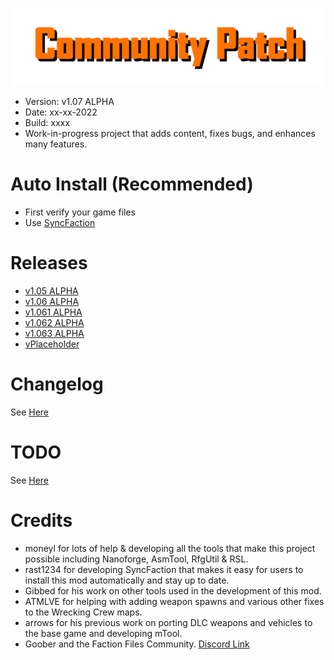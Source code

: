 ![Logo](https://raw.githubusercontent.com/CamoRF/Red-Faction-Guerrilla-Community-Patch/v1.061-Hotfix/Logo_Temp.png?raw=true "Logo")
- Version: v1.07 ALPHA
- Date: xx-xx-2022
- Build: xxxx
- Work-in-progress project that adds content, fixes bugs, and enhances many features.

# Auto Install (Recommended)
- First verify your game files
- Use [SyncFaction](https://www.factionfiles.com/ff.php?action=file&id=6249) 

# Releases
- [v1.05 ALPHA](https://www.factionfiles.com/ff.php?action=file&id=6247)
- [v1.06 ALPHA](https://www.factionfiles.com/ff.php?action=file&id=6259)
- [v1.061 ALPHA](https://www.factionfiles.com/ff.php?action=file&id=6264)
- [v1.062 ALPHA](https://www.factionfiles.com/ff.php?action=file&id=6267)
- [v1.063 ALPHA](https://www.factionfiles.com/ff.php?action=file&id=6269)
- [vPlaceholder](placeholder)

# Changelog
See [Here](https://raw.githubusercontent.com/CamoRF/Red-Faction-Guerrilla-Community-Patch/v1.061-Hotfix/changelog.txt)

# TODO
See [Here](https://raw.githubusercontent.com/CamoRF/Red-Faction-Guerrilla-Community-Patch/v1.061-Hotfix/to_do_list.txt)

# Credits
- moneyl for lots of help & developing all the tools that make this project possible including Nanoforge, AsmTool, RfgUtil & RSL.
- rast1234 for developing SyncFaction that makes it easy for users to install this mod automatically and stay up to date.
- Gibbed for his work on other tools used in the development of this mod.
- ATMLVE for helping with adding weapon spawns and various other fixes to the Wrecking Crew maps.
- arrows for his previous work on porting DLC weapons and vehicles to the base game and developing mTool.
- Goober and the Faction Files Community. [Discord Link](https://discord.com/invite/factionfiles)
